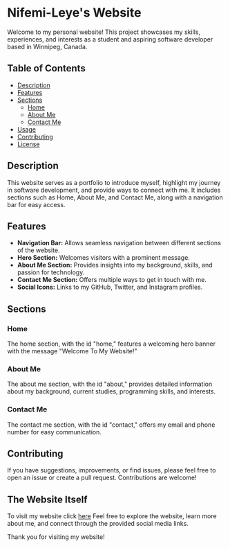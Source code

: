 # Nifemi-Leye's Website

Welcome to my personal website! This project showcases my skills, experiences, and interests as a student and aspiring software developer based in Winnipeg, Canada.

## Table of Contents
- [Description](#description)
- [Features](#features)
- [Sections](#sections)
  - [Home](#home)
  - [About Me](#about-me)
  - [Contact Me](#contact-me)
- [Usage](#usage)
- [Contributing](#contributing)
- [License](#license)

## Description

This website serves as a portfolio to introduce myself, highlight my journey in software development, and provide ways to connect with me. It includes sections such as Home, About Me, and Contact Me, along with a navigation bar for easy access.

## Features

- **Navigation Bar:** Allows seamless navigation between different sections of the website.
- **Hero Section:** Welcomes visitors with a prominent message.
- **About Me Section:** Provides insights into my background, skills, and passion for technology.
- **Contact Me Section:** Offers multiple ways to get in touch with me.
- **Social Icons:** Links to my GitHub, Twitter, and Instagram profiles.

## Sections

### Home

The home section, with the id "home," features a welcoming hero banner with the message "Welcome To My Website!"

### About Me

The about me section, with the id "about," provides detailed information about my background, current studies, programming skills, and interests.

### Contact Me

The contact me section, with the id "contact," offers my email and phone number for easy communication.


## Contributing

If you have suggestions, improvements, or find issues, please feel free to open an issue or create a pull request. Contributions are welcome!

## The Website Itself
To visit my website click [here](https://nnifemi.github.io/personal-website/)
Feel free to explore the website, learn more about me, and connect through the provided social media links.

Thank you for visiting my website!
